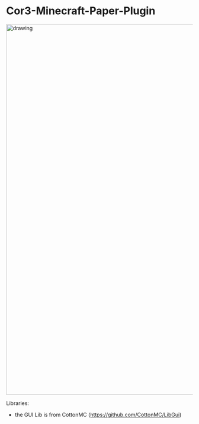 # Cor3-Minecraft-Paper-Plugin

<img src="https://i.ibb.co/CbBhSvD/cron3x-github-banner-rund.png" alt="drawing" width="1000"/>


Libraries: 
  - the GUI Lib is from CottonMC (https://github.com/CottonMC/LibGui) 
